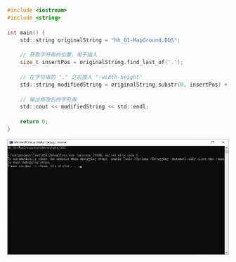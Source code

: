 ```c
#include <iostream>
#include <string>

int main() {
    std::string originalString = "hh_01-MapGround.DDS";

    // 获取字符串的位置，用于插入
    size_t insertPos = originalString.find_last_of('.');

    // 在字符串的 "." 之前插入 "-width-height"
    std::string modifiedString = originalString.substr(0, insertPos) + "-width-height" + originalString.substr(insertPos);

    // 输出修改后的字符串
    std::cout << modifiedString << std::endl;

    return 0;
}

```

![image-20240126154902578](Images/C++string中间插入字符串/image-20240126154902578.png)